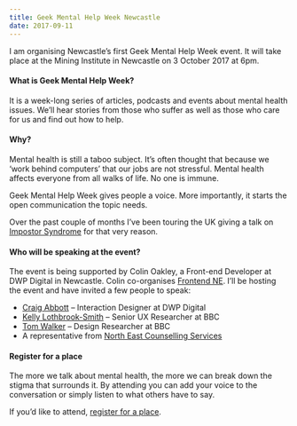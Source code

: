```yaml
---
title: Geek Mental Help Week Newcastle
date: 2017-09-11
---
```

I am organising Newcastle’s first Geek Mental Help Week event. It will take place at the Mining Institute in Newcastle on 3 October 2017 at 6pm.

#### What is Geek Mental Help Week?

It is a week-long series of articles, podcasts and events about mental health issues. We’ll hear stories from those who suffer as well as those who care for us and find out how to help.

#### Why?

Mental health is still a taboo subject. It’s often thought that because we ‘work behind computers’ that our jobs are not stressful. Mental health affects everyone from all walks of life. No one is immune.

Geek Mental Help Week gives people a voice. More importantly, it starts the open communication the topic needs.

Over the past couple of months I’ve been touring the UK giving a talk on [Impostor Syndrome](https://www.gavinelliott.co.uk/talks/imposter-syndrome/) for that very reason.

#### Who will be speaking at the event?

The event is being supported by Colin Oakley, a Front-end Developer at DWP Digital in Newcastle. Colin co-organises [Frontend NE](https://frontendne.co.uk/). I’ll be hosting the event and have invited a few people to speak:

- [Craig Abbott](https://twitter.com/abbott567) – Interaction Designer at DWP Digital
- [Kelly Lothbrook-Smith](https://twitter.com/Kayelesss) – Senior UX Researcher at BBC
- [Tom Walker](https://twitter.com/WalkerUXRanger) – Design Researcher at BBC
- A representative from [North East Counselling Services](https://www.necounselling.org.uk/)

#### Register for a place

The more we talk about mental health, the more we can break down the stigma that surrounds it. By attending you can add your voice to the conversation or simply listen to what others have to say.

If you’d like to attend, [register for a place](https://ti.to/geek-mental-help-week-newcastle/2017).
